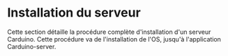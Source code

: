 # Installation du serveur

Cette section détaille la procédure complète d'installation d'un serveur Carduino. Cette procédure va de l'installation de l'OS, jusqu'à l'application Carduino-server.